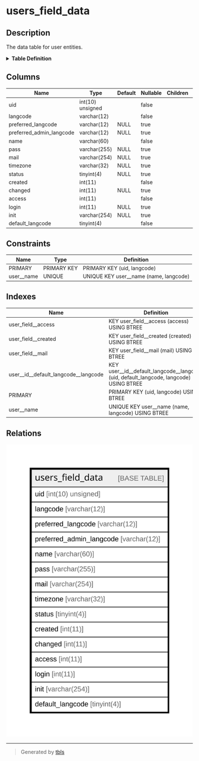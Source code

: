 # users_field_data

## Description

The data table for user entities.

<details>
<summary><strong>Table Definition</strong></summary>

```sql
CREATE TABLE `users_field_data` (
  `uid` int(10) unsigned NOT NULL,
  `langcode` varchar(12) CHARACTER SET ascii COLLATE ascii_general_ci NOT NULL,
  `preferred_langcode` varchar(12) CHARACTER SET ascii COLLATE ascii_general_ci DEFAULT NULL,
  `preferred_admin_langcode` varchar(12) CHARACTER SET ascii COLLATE ascii_general_ci DEFAULT NULL,
  `name` varchar(60) NOT NULL,
  `pass` varchar(255) DEFAULT NULL,
  `mail` varchar(254) DEFAULT NULL,
  `timezone` varchar(32) DEFAULT NULL,
  `status` tinyint(4) DEFAULT NULL,
  `created` int(11) NOT NULL,
  `changed` int(11) DEFAULT NULL,
  `access` int(11) NOT NULL,
  `login` int(11) DEFAULT NULL,
  `init` varchar(254) DEFAULT NULL,
  `default_langcode` tinyint(4) NOT NULL,
  PRIMARY KEY (`uid`,`langcode`),
  UNIQUE KEY `user__name` (`name`,`langcode`),
  KEY `user__id__default_langcode__langcode` (`uid`,`default_langcode`,`langcode`),
  KEY `user_field__mail` (`mail`(191)),
  KEY `user_field__created` (`created`),
  KEY `user_field__access` (`access`)
) ENGINE=InnoDB DEFAULT CHARSET=utf8mb4 COLLATE=utf8mb4_general_ci COMMENT='The data table for user entities.'
```

</details>

## Columns

| Name | Type | Default | Nullable | Children | Parents | Comment |
| ---- | ---- | ------- | -------- | -------- | ------- | ------- |
| uid | int(10) unsigned |  | false |  |  |  |
| langcode | varchar(12) |  | false |  |  |  |
| preferred_langcode | varchar(12) | NULL | true |  |  |  |
| preferred_admin_langcode | varchar(12) | NULL | true |  |  |  |
| name | varchar(60) |  | false |  |  |  |
| pass | varchar(255) | NULL | true |  |  |  |
| mail | varchar(254) | NULL | true |  |  |  |
| timezone | varchar(32) | NULL | true |  |  |  |
| status | tinyint(4) | NULL | true |  |  |  |
| created | int(11) |  | false |  |  |  |
| changed | int(11) | NULL | true |  |  |  |
| access | int(11) |  | false |  |  |  |
| login | int(11) | NULL | true |  |  |  |
| init | varchar(254) | NULL | true |  |  |  |
| default_langcode | tinyint(4) |  | false |  |  |  |

## Constraints

| Name | Type | Definition |
| ---- | ---- | ---------- |
| PRIMARY | PRIMARY KEY | PRIMARY KEY (uid, langcode) |
| user__name | UNIQUE | UNIQUE KEY user__name (name, langcode) |

## Indexes

| Name | Definition |
| ---- | ---------- |
| user_field__access | KEY user_field__access (access) USING BTREE |
| user_field__created | KEY user_field__created (created) USING BTREE |
| user_field__mail | KEY user_field__mail (mail) USING BTREE |
| user__id__default_langcode__langcode | KEY user__id__default_langcode__langcode (uid, default_langcode, langcode) USING BTREE |
| PRIMARY | PRIMARY KEY (uid, langcode) USING BTREE |
| user__name | UNIQUE KEY user__name (name, langcode) USING BTREE |

## Relations

![er](users_field_data.svg)

---

> Generated by [tbls](https://github.com/k1LoW/tbls)
